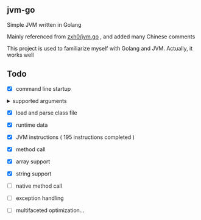 ## jvm-go

Simple JVM written in Golang

Mainly referenced from [zxh0/jvm.go](https://github.com/zxh0/jvm.go) , and added many Chinese comments

This project is used to familiarize myself with Golang and JVM. Actually, it works well

## Todo

- [x] command line startup

<details><summary>supported arguments</summary><pre><code>
done:
    help
	version
  	verbose
  	verbose:class
  	verbose:inst
  	classpath
  	cp
  	Xjre
  	class
  	args
todo:
	Xms
	Xmx
	Xss
</code></pre></details>

- [x] load and parse class file

- [x] runtime data

- [x] JVM instructions ( 195 instructions completed )

- [x] method call

- [x] array support

- [x] string support

- [ ] native method call

- [ ] exception handling

- [ ] multifaceted optimization...

